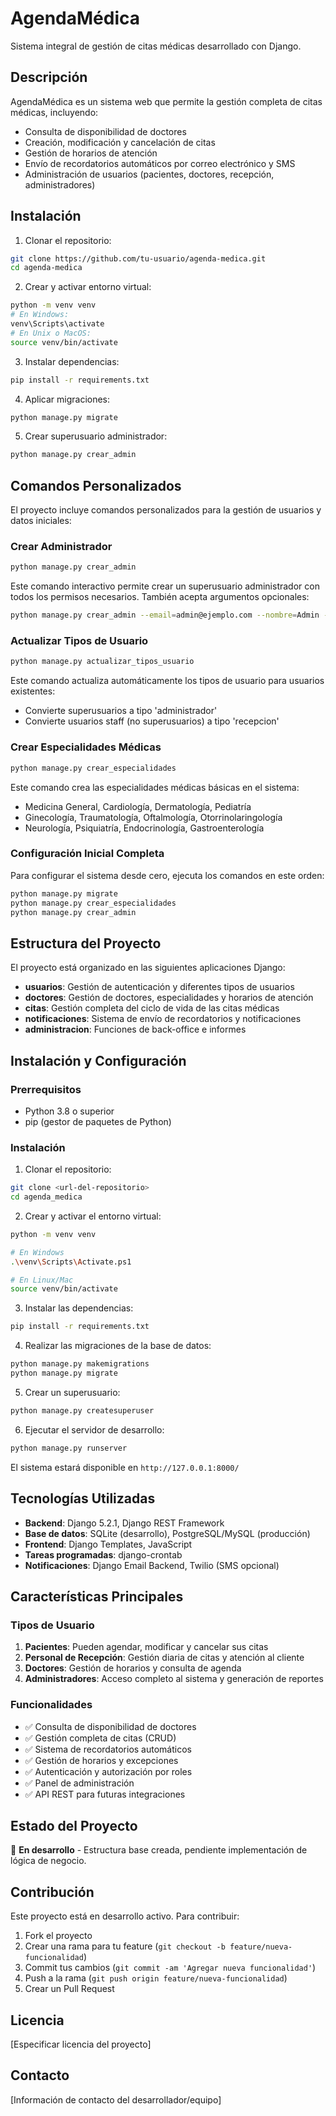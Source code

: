 # AgendaMédica

Sistema integral de gestión de citas médicas desarrollado con Django.

## Descripción

AgendaMédica es un sistema web que permite la gestión completa de citas médicas, incluyendo:

- Consulta de disponibilidad de doctores
- Creación, modificación y cancelación de citas
- Gestión de horarios de atención
- Envío de recordatorios automáticos por correo electrónico y SMS
- Administración de usuarios (pacientes, doctores, recepción, administradores)

## Instalación

1. Clonar el repositorio:
```bash
git clone https://github.com/tu-usuario/agenda-medica.git
cd agenda-medica
```

2. Crear y activar entorno virtual:
```bash
python -m venv venv
# En Windows:
venv\Scripts\activate
# En Unix o MacOS:
source venv/bin/activate
```

3. Instalar dependencias:
```bash
pip install -r requirements.txt
```

4. Aplicar migraciones:
```bash
python manage.py migrate
```

5. Crear superusuario administrador:
```bash
python manage.py crear_admin
```

## Comandos Personalizados

El proyecto incluye comandos personalizados para la gestión de usuarios y datos iniciales:

### Crear Administrador
```bash
python manage.py crear_admin
```
Este comando interactivo permite crear un superusuario administrador con todos los permisos necesarios. También acepta argumentos opcionales:
```bash
python manage.py crear_admin --email=admin@ejemplo.com --nombre=Admin --apellido=Sistema --password=contraseña
```

### Actualizar Tipos de Usuario
```bash
python manage.py actualizar_tipos_usuario
```
Este comando actualiza automáticamente los tipos de usuario para usuarios existentes:
- Convierte superusuarios a tipo 'administrador'
- Convierte usuarios staff (no superusuarios) a tipo 'recepcion'

### Crear Especialidades Médicas
```bash
python manage.py crear_especialidades
```
Este comando crea las especialidades médicas básicas en el sistema:
- Medicina General, Cardiología, Dermatología, Pediatría
- Ginecología, Traumatología, Oftalmología, Otorrinolaringología
- Neurología, Psiquiatría, Endocrinología, Gastroenterología

### Configuración Inicial Completa
Para configurar el sistema desde cero, ejecuta los comandos en este orden:
```bash
python manage.py migrate
python manage.py crear_especialidades
python manage.py crear_admin
```

## Estructura del Proyecto

El proyecto está organizado en las siguientes aplicaciones Django:

- **usuarios**: Gestión de autenticación y diferentes tipos de usuarios
- **doctores**: Gestión de doctores, especialidades y horarios de atención
- **citas**: Gestión completa del ciclo de vida de las citas médicas
- **notificaciones**: Sistema de envío de recordatorios y notificaciones
- **administracion**: Funciones de back-office e informes

## Instalación y Configuración

### Prerrequisitos

- Python 3.8 o superior
- pip (gestor de paquetes de Python)

### Instalación

1. Clonar el repositorio:
```bash
git clone <url-del-repositorio>
cd agenda_medica
```

2. Crear y activar el entorno virtual:
```bash
python -m venv venv

# En Windows
.\venv\Scripts\Activate.ps1

# En Linux/Mac
source venv/bin/activate
```

3. Instalar las dependencias:
```bash
pip install -r requirements.txt
```

4. Realizar las migraciones de la base de datos:
```bash
python manage.py makemigrations
python manage.py migrate
```

5. Crear un superusuario:
```bash
python manage.py createsuperuser
```

6. Ejecutar el servidor de desarrollo:
```bash
python manage.py runserver
```

El sistema estará disponible en `http://127.0.0.1:8000/`

## Tecnologías Utilizadas

- **Backend**: Django 5.2.1, Django REST Framework
- **Base de datos**: SQLite (desarrollo), PostgreSQL/MySQL (producción)
- **Frontend**: Django Templates, JavaScript
- **Tareas programadas**: django-crontab
- **Notificaciones**: Django Email Backend, Twilio (SMS opcional)

## Características Principales

### Tipos de Usuario

1. **Pacientes**: Pueden agendar, modificar y cancelar sus citas
2. **Personal de Recepción**: Gestión diaria de citas y atención al cliente
3. **Doctores**: Gestión de horarios y consulta de agenda
4. **Administradores**: Acceso completo al sistema y generación de reportes

### Funcionalidades

- ✅ Consulta de disponibilidad de doctores
- ✅ Gestión completa de citas (CRUD)
- ✅ Sistema de recordatorios automáticos
- ✅ Gestión de horarios y excepciones
- ✅ Autenticación y autorización por roles
- ✅ Panel de administración
- ✅ API REST para futuras integraciones

## Estado del Proyecto

🚧 **En desarrollo** - Estructura base creada, pendiente implementación de lógica de negocio.

## Contribución

Este proyecto está en desarrollo activo. Para contribuir:

1. Fork el proyecto
2. Crear una rama para tu feature (`git checkout -b feature/nueva-funcionalidad`)
3. Commit tus cambios (`git commit -am 'Agregar nueva funcionalidad'`)
4. Push a la rama (`git push origin feature/nueva-funcionalidad`)
5. Crear un Pull Request

## Licencia

[Especificar licencia del proyecto]

## Contacto

[Información de contacto del desarrollador/equipo] 